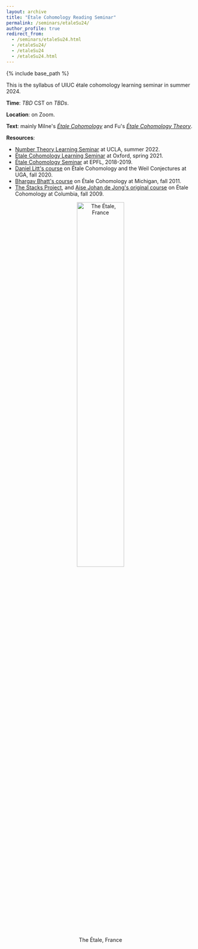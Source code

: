 ```yaml
---
layout: archive
title: "Étale Cohomology Reading Seminar"
permalink: /seminars/etaleSu24/
author_profile: true
redirect_from:
  - /seminars/etaleSu24.html
  - /etaleSu24/
  - /etaleSu24
  - /etaleSu24.html
---
```

{% include base_path %}

This is the syllabus of UIUC étale cohomology learning seminar in summer 2024. 

**Time**: _TBD_ CST on _TBDs_. 

**Location**: on Zoom.

**Text**: mainly Milne's [_Étale Cohomology_](https://www.jstor.org/stable/j.ctt1bpmbk1) and Fu's [_Étale Cohomology Theory_](https://www.worldscientific.com/worldscibooks/10.1142/9569). 

**Resources**: 
* [Number Theory Learning Seminar](https://www.math.ucla.edu/~jaswenberg/ntlearning/ntlearning22X.html) at UCLA, summer 2022.
* [Étale Cohomology Learning Seminar](https://users.ox.ac.uk/~quee4127/etale/etale_cohomology.html) at Oxford, spring 2021.
* [Étale Cohomology Seminar](https://sma.epfl.ch/~mornev/etale.html) at EPFL, 2018-2019.
* [Daniel Litt's course](https://www.daniellitt.com/tale-cohomology) on Étale Cohomology and the Weil Conjectures at UGA, fall 2020.
* [Bhargav Bhatt's course](https://www.math.ias.edu/~bhatt/teaching/mat731fall2011/index.html) on Étale Cohomology at Michigan, fall 2011. 
* [The Stacks Project](https://stacks.math.columbia.edu/tag/03N1), and [Aise Johan de Jong's original course](https://math.columbia.edu/~dejong/wordpress/wp-content/uploads/2015/04/EtaleCohomology.pdf) on Étale Cohomology at Columbia, fall 2009. 

<p align="center">
<img src="https://upload.wikimedia.org/wikipedia/commons/3/31/L%27%C3%89tale_%282484m%29.JPG" alt="The Étale, France" style="width:50%">
<div class="caption", align="center">The Étale, France</div>
</p>

